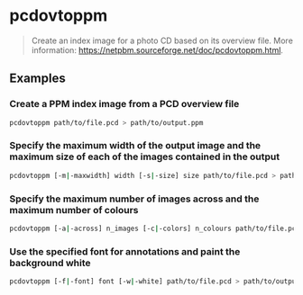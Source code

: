 # pcdovtoppm

> Create an index image for a photo CD based on its overview file. More information: <https://netpbm.sourceforge.net/doc/pcdovtoppm.html>.

## Examples

### Create a PPM index image from a PCD overview file

```bash
pcdovtoppm path/to/file.pcd > path/to/output.ppm
```

### Specify the maximum width of the output image and the maximum size of each of the images contained in the output

```bash
pcdovtoppm [-m|-maxwidth] width [-s|-size] size path/to/file.pcd > path/to/output.ppm
```

### Specify the maximum number of images across and the maximum number of colours

```bash
pcdovtoppm [-a|-across] n_images [-c|-colors] n_colours path/to/file.pcd > path/to/output.ppm
```

### Use the specified font for annotations and paint the background white

```bash
pcdovtoppm [-f|-font] font [-w|-white] path/to/file.pcd > path/to/output.ppm
```
